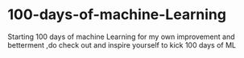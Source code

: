 # 100-days-of-machine-Learning
Starting 100 days of machine Learning for my own improvement and betterment ,do check out and inspire yourself to kick 100 days of ML
